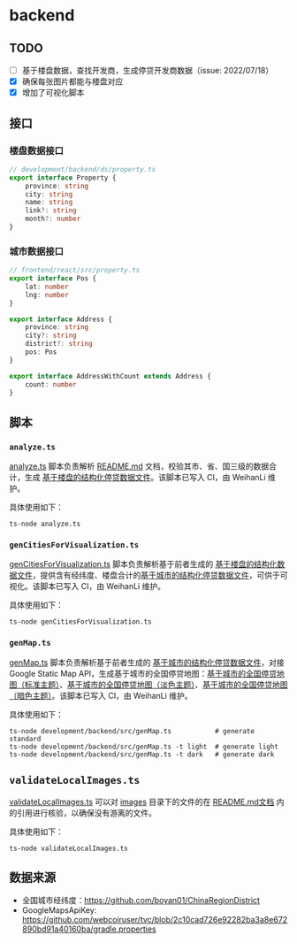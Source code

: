 # backend

## TODO

- [ ] 基于楼盘数据，查找开发商，生成停贷开发商数据（issue: 2022/07/18）
- [x] 确保每张图片都能与楼盘对应
- [x] 增加了可视化脚本

## 接口

### 楼盘数据接口

```typescript
// development/backend/ds/property.ts
export interface Property {
    province: string
    city: string
    name: string
    link?: string
    month?: number
}
```

### 城市数据接口

```typescript
// frontend/react/src/property.ts
export interface Pos {
    lat: number
    lng: number
}

export interface Address {
    province: string
    city?: string
    district?: string
    pos: Pos
}

export interface AddressWithCount extends Address {
    count: number
}
```

## 脚本

### `analyze.ts`

[analyze.ts](./src/analyze.ts) 脚本负责解析 [README.md](../../README.md) 文档，校验其市、省、国三级的数据合计，生成 [基于楼盘的结构化停贷数据文件](../../data/generated/properties.json)。该脚本已写入 CI，由 WeihanLi 维护。

具体使用如下：

```shell
ts-node analyze.ts
```

### `genCitiesForVisualization.ts`

[genCitiesForVisualization.ts](./src/genCitiesForVisualization.ts) 脚本负责解析基于前者生成的 [基于楼盘的结构化数据文件](../../data/generated/properties.json)，提供含有经纬度、楼盘合计的[基于城市的结构化停贷数据文件](../../data/generated/cities-for-visualization.json)，可供于可视化。该脚本已写入 CI，由 WeihanLi 维护。

具体使用如下：

```shell
ts-node genCitiesForVisualization.ts
```

### `genMap.ts`

[genMap.ts](./src/genMap.ts) 脚本负责解析基于前者生成的 [基于城市的结构化停贷数据文件](../../data/generated/cities-for-visualization.json)，对接Google Static Map API，生成基于城市的全国停贷地图：[基于城市的全国停贷地图（标准主题）](../../data/generated/visualization-standard.png)、[基于城市的全国停贷地图（淡色主题）](../../data/generated/visualization-light.png)、[基于城市的全国停贷地图（暗色主题）](../../data/generated/visualization-dark.png)。该脚本已写入 CI，由 WeihanLi 维护。

具体使用如下：

```shell
ts-node development/backend/src/genMap.ts           # generate standard
ts-node development/backend/src/genMap.ts -t light  # generate light
ts-node development/backend/src/genMap.ts -t dark   # generate dark
```

## `validateLocalImages.ts`

[validateLocalImages.ts](./src/validateLocalImages.ts) 可以对 [images](../../images) 目录下的文件的在 [README.md文档](../../README.md) 内的引用进行核验，以确保没有游离的文件。

具体使用如下：

```shell
ts-node validateLocalImages.ts
```

## 数据来源

- 全国城市经纬度：<https://github.com/boyan01/ChinaRegionDistrict>
- GoogleMapsApiKey: <https://github.com/webcoiruser/tvc/blob/2c10cad726e92282ba3a8e672890bd91a40160ba/gradle.properties>
